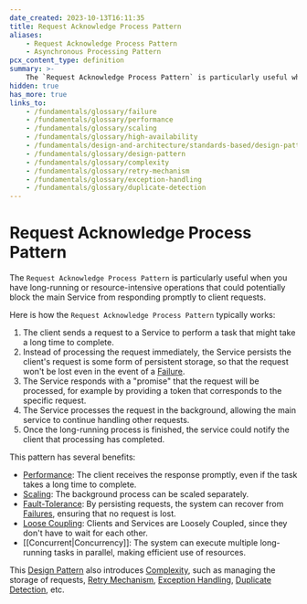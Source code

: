 ```yaml
---
date_created: 2023-10-13T16:11:35
title: Request Acknowledge Process Pattern
aliases:
    - Request Acknowledge Process Pattern
    - Asynchronous Processing Pattern
pcx_content_type: definition
summary: >-
    The `Request Acknowledge Process Pattern` is particularly useful when you have long-running or resource-intensive operations that could potentially block the main Service from responding promptly to client requests.
hidden: true
has_more: true
links_to:
    - /fundamentals/glossary/failure
    - /fundamentals/glossary/performance
    - /fundamentals/glossary/scaling
    - /fundamentals/glossary/high-availability
    - /fundamentals/design-and-architecture/standards-based/design-patterns/loose-coupling
    - /fundamentals/glossary/design-pattern
    - /fundamentals/glossary/complexity
    - /fundamentals/glossary/retry-mechanism
    - /fundamentals/glossary/exception-handling
    - /fundamentals/glossary/duplicate-detection
---
```


# Request Acknowledge Process Pattern

The `Request Acknowledge Process Pattern` is particularly useful when you have long-running or resource-intensive operations that could potentially block the main Service from responding promptly to client requests.

Here is how the `Request Acknowledge Process Pattern` typically works:

1. The client sends a request to a Service to perform a task that might take a long time to complete.
2. Instead of processing the request immediately, the Service persists the client's request is some form of persistent storage, so that the request won't be lost even in the event of a [Failure](/fundamentals/glossary/failure).
3. The Service responds with a "promise" that the request will be processed, for example by providing a token that corresponds to the specific request.
4. The Service processes the request in the background, allowing the main service to continue handling other requests.
5. Once the long-running process is finished, the service could notify the client that processing has completed.

This pattern has several benefits:

-   [Performance](/fundamentals/glossary/performance): The client receives the response promptly, even if the task takes a long time to complete.
-   [Scaling](/fundamentals/glossary/scaling): The background process can be scaled separately.
-   [Fault-Tolerance](/fundamentals/glossary/high-availability): By persisting requests, the system can recover from [Failures](/fundamentals/glossary/failure), ensuring that no request is lost.
-   [Loose Coupling](/fundamentals/design-and-architecture/standards-based/design-patterns/loose-coupling): Clients and Services are Loosely Coupled, since they don't have to wait for each other.
-   [[Concurrent|Concurrency]]: The system can execute multiple long-running tasks in parallel, making efficient use of resources.

This [Design Pattern](/fundamentals/glossary/design-pattern) also introduces [Complexity](/fundamentals/glossary/complexity), such as managing the storage of requests, [Retry Mechanism](/fundamentals/glossary/retry-mechanism), [Exception Handling](/fundamentals/glossary/exception-handling), [Duplicate Detection](/fundamentals/glossary/duplicate-detection), etc.
